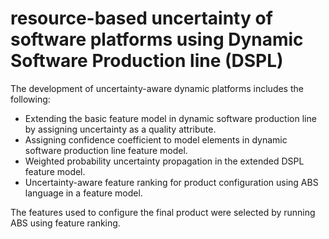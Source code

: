 # resource-based uncertainty of software platforms using Dynamic Software Production line (DSPL)
The development of uncertainty-aware dynamic platforms includes the following:
- Extending the basic feature model in dynamic software production line by assigning uncertainty as a quality attribute.
- Assigning confidence coefficient to model elements in dynamic software production line feature model.
- Weighted probability uncertainty propagation in the extended DSPL feature model.
- Uncertainty-aware feature ranking for product configuration using ABS language in a feature model.

The features used to configure the final product were selected by running ABS using feature ranking.
